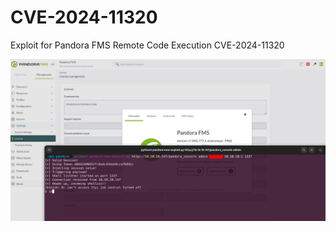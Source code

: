 # CVE-2024-11320
Exploit for Pandora FMS Remote Code Execution CVE-2024-11320

![Pandora Exploit](pandora-poc.png)
